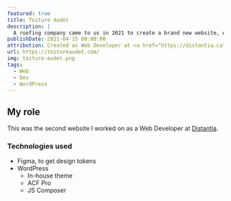 ```yaml
---
featured: true
title: Toiture Audet
description: |
  A roofing company came to us in 2021 to create a brand new website, with modern looks and features.
publishDate: 2021-04-15 00:00:00
attribution: Created as Web Developer at <a href="https://distantia.ca">Distantia</a>
url: https://toitureaudet.com/
img: toiture-audet.png
tags:
  - Web
  - Dev
  - WordPress
---
```


## My role

This was the second website I worked on as a Web Developer at [Distantia](https://distantia.ca).

### Technologies used

- Figma, to get design tokens
- WordPress
  - In-house theme
  - ACF Pro
  - JS Composer
